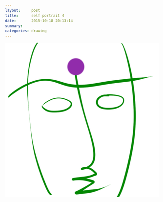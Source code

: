 ```yaml
---
layout:     post
title:      self portrait 4
date:       2015-10-18 20:13:14
summary:    
categories: drawing
---
```

![self portrait 4](/images/diary/self-portrait-4.png "I need mediation.")
